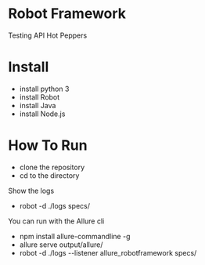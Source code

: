 # Robot Framework

Testing API Hot Peppers

# Install
- install python 3
- install Robot
- install Java
- install Node.js

# How To Run
- clone the repository
- cd to the directory

Show the logs
- robot -d ./logs specs/


You can run with the Allure cli
- npm install allure-commandline -g
- allure serve output/allure/
- robot -d ./logs --listener allure_robotframework specs/

